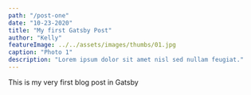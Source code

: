 ```yaml
---
path: "/post-one"
date: "10-23-2020"
title: "My first Gatsby Post"
author: "Kelly"
featureImage: ../../assets/images/thumbs/01.jpg
caption: "Photo 1"
description: "Lorem ipsum dolor sit amet nisl sed nullam feugiat."
---
```


This is my very first blog post in Gatsby

